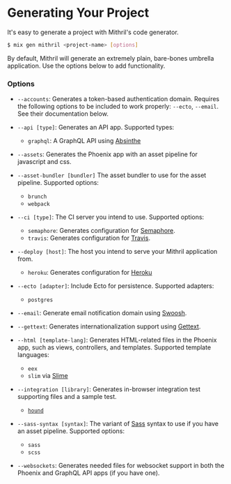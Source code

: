 # Generating Your Project

It's easy to generate a project with Mithril's code generator.

```sh
$ mix gen mithril <project-name> [options]
```

By default, Mithril will generate an extremely plain, bare-bones umbrella
application. Use the options below to add functionality.

### Options

* `--accounts`: Generates a token-based authentication domain. Requires
  the following options to be included to work properly: `--ecto`,
  `--email`. See their documentation below.

* `--api [type]`: Generates an API app. Supported types:

  * `graphql`: A GraphQL API using [Absinthe](https://absinthe-graphql.org)

* `--assets`: Generates the Phoenix app with an asset pipeline for javascript and css.

* `--asset-bundler [bundler]` The asset bundler to use for the asset pipeline. Supported options:

  * `brunch`
  * `webpack`

* `--ci [type]`: The CI server you intend to use. Supported options:

  * `semaphore`: Generates configuration for [Semaphore](https://semaphoreci.com).
  * `travis`: Generates configuration for [Travis](https://travis-ci.org/).

* `--deploy [host]`: The host you intend to serve your Mithril application from.

  * `heroku`: Generates configuration for [Heroku](https://heroku.com)

* `--ecto [adapter]`: Include Ecto for persistence. Supported adapters:

  * `postgres`

* `--email`: Generate email notification domain using [Swoosh](https://github.com/swoosh/swoosh).

* `--gettext`: Generates internationalization support using [Gettext](https://github.com/elixir-lang/gettext).

* `--html [template-lang]`: Generates HTML-related files in the Phoenix app, such as views, controllers, and templates.
  Supported template languages:

  * `eex`
  * `slim` via [Slime](http://slime-lang.com/)

* `--integration [library]`: Generates in-browser integration test supporting files and a sample test.

  * [`hound`](https://hex.pm/packages/hound)

* `--sass-syntax [syntax]`: The variant of [Sass](http://sass-lang.com) syntax to use if you have an asset pipeline. Supported options:

  * `sass`
  * `scss`

* `--websockets`: Generates needed files for websocket support in both the Phoenix and GraphQL API apps (if you have one).
